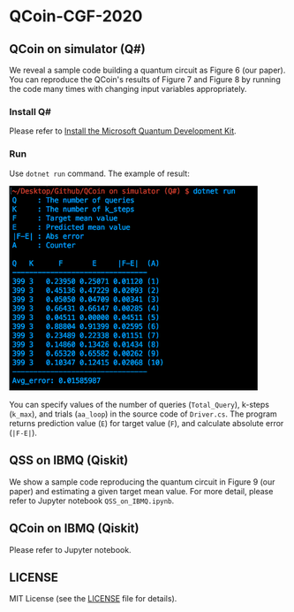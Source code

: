 # QCoin-CGF-2020

## QCoin on simulator (Q#)
We reveal a sample code building a quantum circuit as Figure 6 (our paper). You can reproduce the QCoin's results of Figure 7 and Figure 8 by running the code many times with changing input variables appropriately.

### Install Q#
Please refer to [Install the Microsoft Quantum Development Kit](https://docs.microsoft.com/en-us/quantum/install-guide/?view=qsharp-preview).

### Run
Use ```dotnet run```  command.
The example of result:

<img src="./Teaser1.png" width="450px">

You can specify values of the number of queries (```Total_Query```), k-steps (```k_max```), and trials (```aa_loop```) in the source code of  ```Driver.cs```. The program returns prediction value (```E```) for target value (```F```), and calculate absolute error (```|F-E|```).


## QSS on IBMQ (Qiskit)
We show a sample code reproducing the quantum circuit in Figure 9 (our paper) and estimating a given target mean value. For more detail, please refer to Jupyter notebook ```QSS_on_IBMQ.ipynb```.


## QCoin on IBMQ (Qiskit)
Please refer to Jupyter notebook.




## LICENSE
MIT License (see the [LICENSE](LICENSE) file for details).
